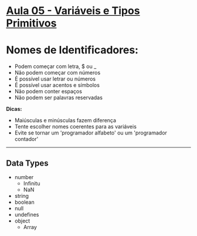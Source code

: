 # [Aula 05 - Variáveis e Tipos Primitivos](https://www.cursoemvideo.com/curso/javascript/aulas/comandos-basicos-do-javascript/modulos/variaveis-e-tipos-primitivos/)

# Nomes de Identificadores:
* Podem começar com letra, $ ou _
* Não podem começar com números
* É possível usar letrar ou números
* É possível usar acentos e símbolos
* Não podem conter espaços
* Não podem ser palavras reservadas

**Dicas:**
* Maiúsculas e minúsculas fazem diferença
* Tente escolher nomes coerentes para as variáveis
* Evite se tornar um 'programador alfabeto' ou um 'programador contador'

---
 
## Data Types
* number
    * Infinitu
    * NaN
* string
* boolean
* null
* undefines
* object
    * Array
